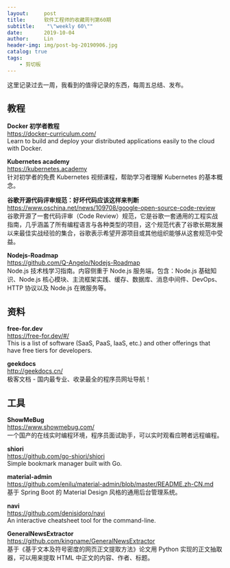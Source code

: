 ```yaml
---
layout:     post
title:      软件工程师的收藏周刊第60期
subtitle:    "\"weekly 60\""
date:       2019-10-04
author:     Lin
header-img: img/post-bg-20190906.jpg
catalog: true
tags:
    - 剪切板
---
```


这里记录过去一周，我看到的值得记录的东西，每周五总结、发布。

## 教程

**Docker 初学者教程**<br />
<https://docker-curriculum.com/><br />
Learn to build and deploy your distributed applications easily to the cloud with Docker.

**Kubernetes academy**<br />
<https://kubernetes.academy><br />
针对初学者的免费 Kubernetes 视频课程，帮助学习者理解 Kubernetes 的基本概念。

**谷歌开源代码评审规范：好坏代码应该这样来判断**<br />
<https://www.oschina.net/news/109708/google-open-source-code-review><br />
谷歌开源了一套代码评审（Code Review）规范，它是谷歌一套通用的工程实战指南，几乎涵盖了所有编程语言与各种类型的项目，这个规范代表了谷歌长期发展以来最佳实战经验的集合，谷歌表示希望开源项目或其他组织能够从这套规范中受益。

**Nodejs-Roadmap**<br />
<https://github.com/Q-Angelo/Nodejs-Roadmap><br />
Node.js 技术栈学习指南。内容侧重于 Node.js 服务端，包含：Node.js 基础知识、Node.js 核心模块、主流框架实践、缓存、数据库、消息中间件、DevOps、HTTP 协议以及 Node.js 在微服务等。

## 资料

**free-for.dev**<br />
<https://free-for.dev/#/><br />
This is a list of software (SaaS, PaaS, IaaS, etc.) and other offerings that have free tiers for developers.

**geekdocs**<br />
<http://geekdocs.cn/><br />
极客文档 - 国内最专业、收录最全的程序员网址导航！

## 工具

**ShowMeBug**<br />
<https://www.showmebug.com/><br />
一个国产的在线实时编程环境，程序员面试助手，可以实时观看应聘者远程编程。

**shiori**<br />
<https://github.com/go-shiori/shiori><br />
Simple bookmark manager built with Go.

**material-admin**<br />
<https://github.com/enilu/material-admin/blob/master/README.zh-CN.md><br />
基于 Spring Boot 的 Material Design 风格的通用后台管理系统。

**navi**<br />
<https://github.com/denisidoro/navi><br />
An interactive cheatsheet tool for the command-line.

**GeneralNewsExtractor**<br />
<https://github.com/kingname/GeneralNewsExtractor><br />
基于《基于文本及符号密度的网页正文提取方法》论文用 Python 实现的正文抽取器，可以用来提取 HTML 中正文的内容、作者、标题。
